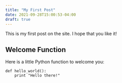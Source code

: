 ```yaml
---
title: "My First Post"
date: 2021-09-28T15:00:53-04:00
draft: true
---
```


This is my first post on the site.  I hope that you like it!

## Welcome Function

Here is a little Python function to welcome you:

```
def hello_world():
    print "Hello there!"
```
